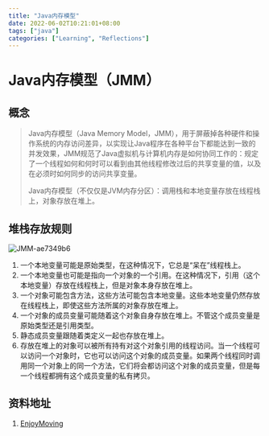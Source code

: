 ```yaml
---
title: "Java内存模型"
date: 2022-06-02T10:21:01+08:00
tags: ["java"]
categories: ["Learning", "Reflections"]
---
```


# Java内存模型（JMM）

## 概念

> Java内存模型（Java Memory Model，JMM），用于屏蔽掉各种硬件和操作系统的内存访问差异，以实现让Java程序在各种平台下都能达到一致的并发效果，JMM规范了Java虚拟机与计算机内存是如何协同工作的：规定了一个线程如何和何时可以看到由其他线程修改过后的共享变量的值，以及在必须时如何同步的访问共享变量。
>
> Java内存模型（不仅仅是JVM内存分区）：调用栈和本地变量存放在线程栈上，对象存放在堆上。

## 堆栈存放规则
![JMM-ae7349b6](https://image.shijinping.cn/picgo/202206021021081.jpg)

1. 一个本地变量可能是原始类型，在这种情况下，它总是“呆在”线程栈上。  
2. 一个本地变量也可能是指向一个对象的一个引用。在这种情况下，引用（这个本地变量）存放在线程栈上，但是对象本身存放在堆上。
3. 一个对象可能包含方法，这些方法可能包含本地变量。这些本地变量仍然存放在线程栈上，即使这些方法所属的对象存放在堆上。
4. 一个对象的成员变量可能随着这个对象自身存放在堆上。不管这个成员变量是原始类型还是引用类型。
5. 静态成员变量跟随着类定义一起也存放在堆上。
6. 存放在堆上的对象可以被所有持有对这个对象引用的线程访问。当一个线程可以访问一个对象时，它也可以访问这个对象的成员变量。如果两个线程同时调用同一个对象上的同一个方法，它们将会都访问这个对象的成员变量，但是每一个线程都拥有这个成员变量的私有拷贝。


## 资料地址
1. [EnjoyMoving](https://zhuanlan.zhihu.com/p/29881777)